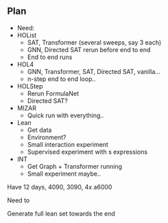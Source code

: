 ## Plan
- Need:
- HOList
  - SAT, Transformer (several sweeps, say 3 each) 
  - GNN, Directed SAT rerun before end to end
  - End to end runs
- HOL4
  - GNN, Transformer, SAT, Directed SAT, vanilla...
  - n-step end to end loop..
- HOLStep
  - Rerun FormulaNet
  - Directed SAT? 
- MIZAR 
  - Quick run with everything..
- Lean
  - Get data 
  - Environment?
  - Small interaction experiment
  - Supervised experiment with s expressions
- INT
  - Get Graph + Transformer running 
  - Small experiment maybe..


Have 12 days, 4090, 3090, 4x a6000

Need to 

Generate full lean set towards the end